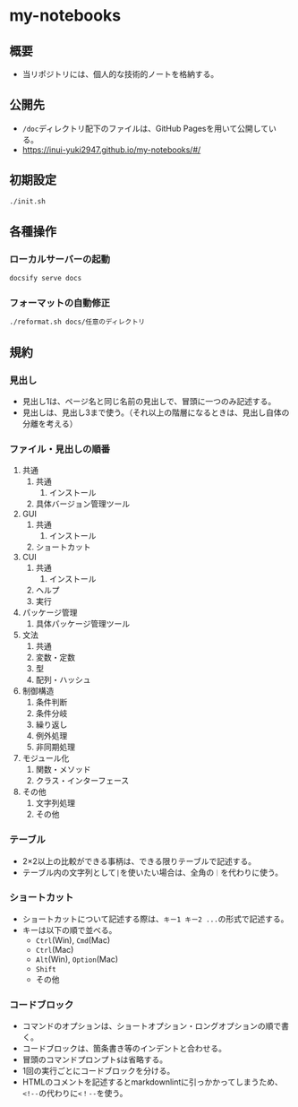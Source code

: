 # my-notebooks

## 概要

- 当リポジトリには、個人的な技術的ノートを格納する。

## 公開先

- `/doc`ディレクトリ配下のファイルは、GitHub Pagesを用いて公開している。
- https://inui-yuki2947.github.io/my-notebooks/#/

## 初期設定

```bash
./init.sh
```

## 各種操作

### ローカルサーバーの起動

```bash
docsify serve docs
```

### フォーマットの自動修正

```bash
./reformat.sh docs/任意のディレクトリ
```

## 規約

### 見出し

- 見出し1は、ページ名と同じ名前の見出しで、冒頭に一つのみ記述する。
- 見出しは、見出し3まで使う。（それ以上の階層になるときは、見出し自体の分離を考える）

### ファイル・見出しの順番

1. 共通
    1. 共通
       1. インストール
    2. 具体バージョン管理ツール
2. GUI
    1. 共通
       1. インストール
    2. ショートカット
3. CUI
    1. 共通
       1. インストール
    2. ヘルプ
    3. 実行
3. パッケージ管理
    1. 具体パッケージ管理ツール
4. 文法
    1. 共通
    2. 変数・定数
    3. 型
    4. 配列・ハッシュ
5. 制御構造
    1. 条件判断
    2. 条件分岐
    3. 繰り返し
    4. 例外処理
    5. 非同期処理
6. モジュール化
    1. 関数・メソッド
    2. クラス・インターフェース
7. その他
    1. 文字列処理
    2. その他

### テーブル

- 2×2以上の比較ができる事柄は、できる限りテーブルで記述する。
- テーブル内の文字列として`|`を使いたい場合は、全角の`｜`を代わりに使う。

### ショートカット

- ショートカットについて記述する際は、`キー1 キー2 ...`の形式で記述する。
- キーは以下の順で並べる。
  - `Ctrl`(Win), `Cmd`(Mac)
  - `Ctrl`(Mac)
  - `Alt`(Win), `Option`(Mac)
  - `Shift`
  - その他

### コードブロック

- コマンドのオプションは、ショートオプション・ロングオプションの順で書く。
- コードブロックは、箇条書き等のインデントと合わせる。
- 冒頭のコマンドプロンプト`$`は省略する。
- 1回の実行ごとにコードブロックを分ける。
- HTMLのコメントを記述するとmarkdownlintに引っかかってしまうため、`<!--`の代わりに`<！--`を使う。
